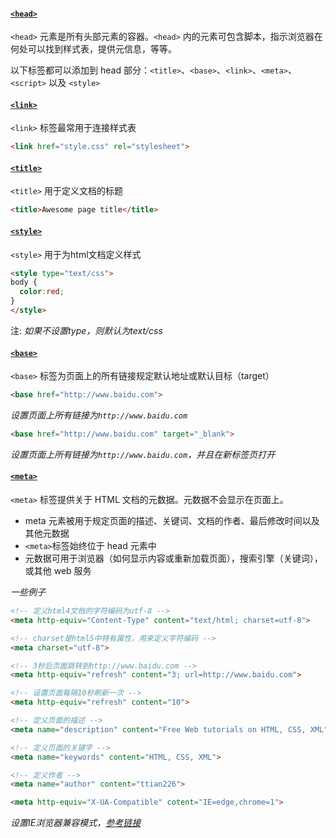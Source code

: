 
#### [`<head>`](https://developer.mozilla.org/en-US/docs/Web/HTML/Element/head)

`<head>` 元素是所有头部元素的容器。`<head>` 内的元素可包含脚本，指示浏览器在何处可以找到样式表，提供元信息，等等。

以下标签都可以添加到 head 部分：`<title>`、`<base>`、`<link>`、`<meta>`、`<script>` 以及 `<style>`


#### [`<link>`](https://developer.mozilla.org/en-US/docs/Web/HTML/Element/link)

`<link>` 标签最常用于连接样式表

```html
<link href="style.css" rel="stylesheet">
```

#### [`<title>`](https://developer.mozilla.org/en-US/docs/Web/HTML/Element/title)

`<title>` 用于定义文档的标题

```html
<title>Awesome page title</title>
```

#### [`<style>`](https://developer.mozilla.org/en-US/docs/Web/HTML/Element/style)

`<style>` 用于为html文档定义样式

```html
<style type="text/css">
body {
  color:red;
}
</style>
```
注: *如果不设置type，则默认为text/css*


#### [`<base>`](https://developer.mozilla.org/en-US/docs/Web/HTML/Element/base)

`<base>` 标签为页面上的所有链接规定默认地址或默认目标（target）

```html
<base href="http://www.baidu.com">
```
*设置页面上所有链接为`http://www.baidu.com`*

```html
<base href="http://www.baidu.com" target="_blank">
```
*设置页面上所有链接为`http://www.baidu.com`，并且在新标签页打开*


#### [`<meta>`](https://developer.mozilla.org/en-US/docs/Web/HTML/Element/meta)

`<meta>` 标签提供关于 HTML 文档的元数据。元数据不会显示在页面上。

* meta 元素被用于规定页面的描述、关键词、文档的作者、最后修改时间以及其他元数据
* `<meta>`标签始终位于 head 元素中
* 元数据可用于浏览器（如何显示内容或重新加载页面），搜索引擎（关键词），或其他 web 服务

*一些例子*

```html
<!-- 定义html4文档的字符编码为utf-8 -->
<meta http-equiv="Content-Type" content="text/html; charset=utf-8">

<!-- charset是html5中特有属性，用来定义字符编码 -->
<meta charset="utf-8">

<!-- 3秒后页面跳转到http://www.baidu.com -->
<meta http-equiv="refresh" content="3; url=http://www.baidu.com">

<!-- 设置页面每隔10秒刷新一次 -->
<meta http-equiv="refresh" content="10">

<!-- 定义页面的描述 -->
<meta name="description" content="Free Web tutorials on HTML, CSS, XML">

<!-- 定义页面的关键字 -->
<meta name="keywords" content="HTML, CSS, XML">

<!-- 定义作者 -->
<meta name="author" content="ttian226">
```

```html
<meta http-equiv="X-UA-Compatible" cotent="IE=edge,chrome=1">
```
*设置IE浏览器兼容模式，[参考链接](http://wenrunchang123.iteye.com/blog/1397507)*

